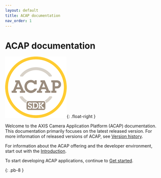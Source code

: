 ```yaml
---
layout: default
title: ACAP documentation
nav_order: 1
---
```


# ACAP documentation

![ACAP SDK](assets/logos/acap_sdk_symbol_200x200.png){: .float-right }

Welcome to the AXIS Camera Application Platform (ACAP) documentation. This
documentation primarily focuses on the latest released version. For
more information of released versions of ACAP, see [Version history](./docs/version-history).

For information about the ACAP offering and the developer environment, start out
with the [Introduction](docs/introduction).

To start developing ACAP applications, continue to [Get
started](docs/get-started).

{: .pb-8 }
